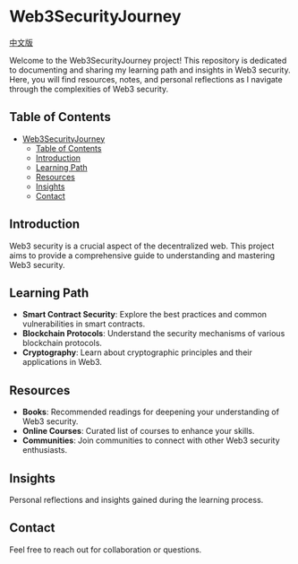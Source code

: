 # Web3SecurityJourney

[中文版](README.md)

Welcome to the Web3SecurityJourney project! This repository is dedicated to documenting and sharing my learning path and insights in Web3 security. Here, you will find resources, notes, and personal reflections as I navigate through the complexities of Web3 security.

## Table of Contents
- [Web3SecurityJourney](#web3securityjourney)
  - [Table of Contents](#table-of-contents)
  - [Introduction](#introduction)
  - [Learning Path](#learning-path)
  - [Resources](#resources)
  - [Insights](#insights)
  - [Contact](#contact)

## Introduction
Web3 security is a crucial aspect of the decentralized web. This project aims to provide a comprehensive guide to understanding and mastering Web3 security.

## Learning Path
- **Smart Contract Security**: Explore the best practices and common vulnerabilities in smart contracts.
- **Blockchain Protocols**: Understand the security mechanisms of various blockchain protocols.
- **Cryptography**: Learn about cryptographic principles and their applications in Web3.

## Resources
- **Books**: Recommended readings for deepening your understanding of Web3 security.
- **Online Courses**: Curated list of courses to enhance your skills.
- **Communities**: Join communities to connect with other Web3 security enthusiasts.

## Insights
Personal reflections and insights gained during the learning process.

## Contact
Feel free to reach out for collaboration or questions. 